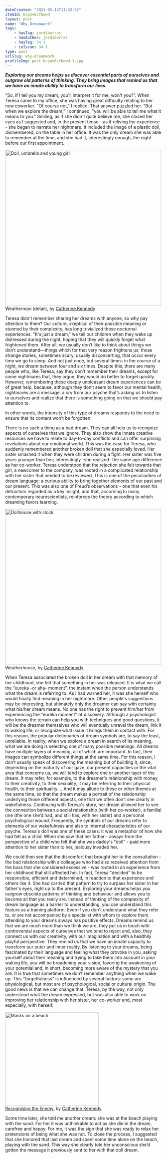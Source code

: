 ```yaml
---
dateCreated: "2021-05-14T11:32:52"
itemId: bcpov6zfbowd
layout: post
name: "Why Dreamwork"
tags:
    - hasTag: jordiborras
    - hasAuthor: jordiborras
    - hasTag: 34.1
    - inIssue: 34.1
type: post
urlSlug: why-dreamwork
profileImg: post-bcpov6zfbowd-1.jpg
---
```


**_Exploring our dreams helps us discover essential parts of ourselves and outgrow old patterns of thinking. They bring images that remind us that we have an innate ability to transform our lives._**

"So, if I tell you my dream, you'll interpret it for me, won't you?”. When Teresa came to my office, she was having great difficulty relating to her new coworker. "Of course not," I replied. That answer puzzled her. "But when we explore the dream," I continued, "you will be able to tell me what it means to you." Smiling, as if she didn't quite believe me, she closed her eyes as I suggested and, in the present tense - as if reliving the experience - she began to narrate her nightmare. It included the image of a plastic doll, dismembered, on the table in her office. It was the only dream she was able to remember at the time, and she had it, interestingly enough, the night before our first appointment.

<img src="../images/post-bcpov6zfbowd-0.jpg" style="width: 500px; height: auto; margin: auto" alt="Doll, umbrella and young girl"/>
<div class="caption"><span>Weatherman (detail)</a>, by <a href="../@catherinekennedy" target="_blank">Catherine Kennedy</a></span></div>

Teresa didn't remember sharing her dreams with anyone, so why pay attention to them? Our culture, skeptical of their possible meaning or stunned by their complexity, has long trivialized these nocturnal experiences. "It's just a dream," we tell our children when they wake up distressed during the night, hoping that they will quickly forget what frightened them. After all, we usually don’t like to think about things we don’t understand—things which for that very reason frightens us; those strange stories, sometimes scary, usually disconcerting, that occur every time we go to sleep. And not just once, but several times: in the course of a night, we dream between four and six times. Despite this, there are many people who, like Teresa, say they don’t remember their dreams, except for some nightmares that, they argue, they would do better to forget quickly. However, remembering these deeply unpleasant dream experiences can be of great help, because, although they don’t seem to favor our mental health, nightmares are a message, a cry from our psyche that’s asking us to listen to ourselves and realize that there is something going on that we should pay attention to.

In other words, the intensity of this type of dreams responds to the need to ensure that its content won’t be forgotten.

There is no such a thing as a bad dream. They can all help us to recognize aspects of ourselves that we ignore. They also show the innate creative resources we have to relate to day-to-day conflicts and can offer surprising revelations about our emotional world. This was the case for Teresa, who suddenly remembered another broken doll that she especially loved. Her sister smashed it when they were children during a fight. Her sister was five years younger than her; interestingly -she realized- the same age difference as her co-worker. Teresa understood that the rejection she felt towards that girl, a newcomer to the company, was rooted in a complicated relationship with her sister that needed to be reviewed. This is one of the peculiarities of dream language: a curious ability to bring together elements of our past and our present. This was also one of Freud’s observations - one that even his detractors regarded as a key insight, and that, according to many contemporary neuroscientists, reinforces the theory according to which dreaming favors learning.

<img src="../images/post-bcpov6zfbowd-2.jpg" style="width: 500px; height: auto; margin: auto" alt="Dollhouse with clock"/>
<div class="caption"><span>Weatherhouse</a>, by <a href="../@catherinekennedy" target="_blank">Catherine Kennedy</a></span></div>

When Teresa associated the broken doll in her dream with that memory of her childhood, she felt that something in her was released. It is what we call the “eureka -or aha- moment”, the instant when the person understands what the dream is referring to. As I had warned her, it was she herself who would finally find meaning in her nightmare. Other people's suggestions may be interesting, but ultimately only the dreamer can say with certainty what his/her dream means. No one has the right to prevent him/her from experiencing the "eureka moment" of discovery. Although a psychologist who knows the terrain can help you with techniques and good questions, it will be the dreamer themselves who will eventually unravel the dream, link it to waking life, or recognize what issue it brings them in contact with. For this reason, the popular dictionaries of dream symbols are, to say the least, unreliable. In reality, when we explore a dream in search of its meaning, what we are doing is selecting one of many possible meanings. All dreams have multiple layers of meaning, all of which are important. In fact, their images can symbolize different things at the same time. For this reason, I don’t usually speak of discovering the meaning but of building it, since, depending on the maturity of our gaze, our present capacities or the vital area that concerns us, we will tend to explore one or another layer of the dream. It may refer, for example, to the dreamer's relationship with money, to their creativity, to their sexuality, it may be referring to their physical health, to their spirituality.... And it may allude to these or other themes at the same time, so that the dream makes a portrait of the relationship underlying those different aspects, one that we often don’t see clearly in wakefulness. Continuing with Teresa's story, her dream allowed her to see the connection between a social relationship (with her co-worker), a familial one (the one she’d had, and still has, with her sister) and a personal psychological wound. Frequently, the symbols of our dreams refer to elements of our wakefulness and also to internal characteristics of our psyche. Teresa's doll was one of these cases: it was a metaphor of how she had felt as a child. When she saw that her father - always from the perspective of a child who felt that she was daddy's "doll" - paid more attention to her sister than to her, jealousy invaded her.

We could then see that the discomfort that brought her to the consultation - the bad relationship with a colleague who had also received attention from the boss that she considered excessive - was rooted in an experience from her childhood that still affected her. In fact, Teresa "decided" to be responsible, efficient and determined, in reaction to that experience and others like it. She had carried that pattern to try to surpass her sister in her father's eyes, right up to the present. Exploring your dreams helps you outgrow obsolete patterns of thinking and behaviour and allows you to become all that you really are. Instead of thinking of the complexity of dream language as a barrier to understanding, you can understand this feature as a training platform. Even if you don't understand what they refer to, or are not accompanied by a specialist with whom to explore them, attending to your dreams always has positive effects. Dreams remind us that we are much more than we think we are, they put us in touch with controversial aspects of ourselves that we tend to reject and, also, they connect us with our creativity, with our imagination and with a healthily playful perspective. They remind us that we have an innate capacity to transform our outer and inner reality. By listening to your dreams, being fascinated by their language and feeling what they provoke in you, asking yourself about their meaning and trying to take them into account in your waking life, you will be broadening your vision, favoring the awakening of your potential and, in short, becoming more aware of the mystery that you are. It is true that sometimes we don’t remember anything when we wake up. This "forgetfulness" is influenced by several factors: some are physiological, but most are of psychological, social or cultural origin. The good news is that we can change that. Teresa, by the way, not only understood what the dream expressed, but was also able to work on improving her relationship with her sister, her co-worker and, most especially, with herself.

<img src="../images/post-bcpov6zfbowd-1.jpg" style="width: 300px; height: auto; margin: auto" alt="Masks on a beach"/>
<div class="caption"><span><a href="../bcpov6kukcre">Recognising the Enemy</a>, by <a href="../@catherinekennedy" target="_blank">Catherine Kennedy</a></span></div>

Some time later, she told me another dream: she was at the beach playing with the sand. For her it was unthinkable to act as she did in the dream, carefree and happy. For me, it was the sign that she was ready to relax her pretensions of being what she was not. To close the process, I suggested that she honored that last dream and spent some time alone on the beach, playing with the sand. This way she clearly told her unconscious she’d gotten the message it previously sent to her with that doll dream.

